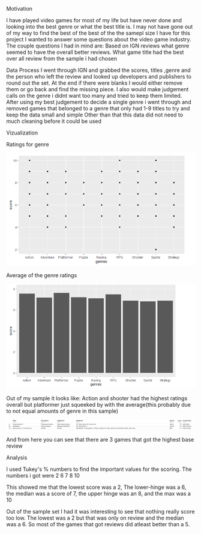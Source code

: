 Motivation

I have played video games for most of my life but have never done and looking into the best genre or what the best title is. I may not have gone out of my way to find the best 
of the best of the the samepl size I have for this project I wanted to answer some questions about the video game industry. The couple questions I had in mind are:
Based on IGN reviews what genre seemed to have the overall better reviews.
What game title had the best over all review from the sample i had chosen

Data Process
I went through IGN and grabbed the scores, titles ,genre and the person who left the review and looked up developers and publishers to round out the set. At the end if there were
blanks I would either remove them or go back and find the missing piece. I also would make judgement calls on the genre i didnt want too many and tried to keep them limited.
After using my best judgement to decide a single genre i went through and removed games that belonged to a genre that only had 1-9 titles to try and keep the data small and simple
Other than that this data did not need to much cleaning before it could be used

Vizualization

Ratings for genre

![](Images/PDS.PNG)

Average of the genre ratings

![](Images/PDS_2.PNG)

Out of my sample it looks like:
Action and shooter had the highest ratings overall but platformer just squeeked by with the average(this probably due to not equal amounts of genre in this sample)


![](Images/PDS_3.PNG)

And from here you can see that there are 3 games that got the highest base review


Analysis

I used Tukey's % numbers to find the important values for the scoring. The numbers i got were 
2 6 7 8 10

This showed me that the lowest score was a 2, The lower-hinge was a 6, the median was a score of 7, the upper hinge was an 8, and the max was a 10

Out of the sample set I had it was interesting to see that nothing really score too low. The lowest was a 2 but that was only on review and the median was a 6.
So most of the games that got reviews did atleast better than a 5.

